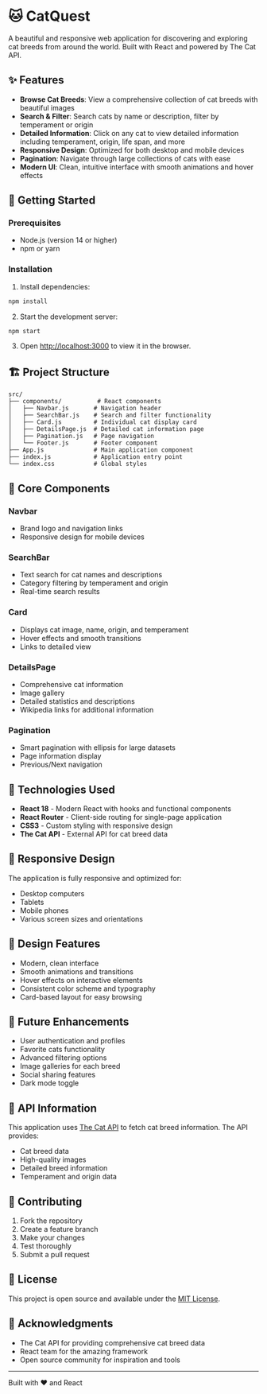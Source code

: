 # 🐱 CatQuest

A beautiful and responsive web application for discovering and exploring cat breeds from around the world. Built with React and powered by The Cat API.

## ✨ Features

- **Browse Cat Breeds**: View a comprehensive collection of cat breeds with beautiful images
- **Search & Filter**: Search cats by name or description, filter by temperament or origin
- **Detailed Information**: Click on any cat to view detailed information including temperament, origin, life span, and more
- **Responsive Design**: Optimized for both desktop and mobile devices
- **Pagination**: Navigate through large collections of cats with ease
- **Modern UI**: Clean, intuitive interface with smooth animations and hover effects

## 🚀 Getting Started

### Prerequisites

- Node.js (version 14 or higher)
- npm or yarn

### Installation

1. Install dependencies:
```bash
npm install
```

2. Start the development server:
```bash
npm start
```

3. Open [http://localhost:3000](http://localhost:3000) to view it in the browser.

## 🏗️ Project Structure

```
src/
├── components/          # React components
│   ├── Navbar.js       # Navigation header
│   ├── SearchBar.js    # Search and filter functionality
│   ├── Card.js         # Individual cat display card
│   ├── DetailsPage.js  # Detailed cat information page
│   ├── Pagination.js   # Page navigation
│   └── Footer.js       # Footer component
├── App.js              # Main application component
├── index.js            # Application entry point
└── index.css           # Global styles
```

## 🎯 Core Components

### Navbar
- Brand logo and navigation links
- Responsive design for mobile devices

### SearchBar
- Text search for cat names and descriptions
- Category filtering by temperament and origin
- Real-time search results

### Card
- Displays cat image, name, origin, and temperament
- Hover effects and smooth transitions
- Links to detailed view

### DetailsPage
- Comprehensive cat information
- Image gallery
- Detailed statistics and descriptions
- Wikipedia links for additional information

### Pagination
- Smart pagination with ellipsis for large datasets
- Page information display
- Previous/Next navigation

## 🔧 Technologies Used

- **React 18** - Modern React with hooks and functional components
- **React Router** - Client-side routing for single-page application
- **CSS3** - Custom styling with responsive design
- **The Cat API** - External API for cat breed data

## 📱 Responsive Design

The application is fully responsive and optimized for:
- Desktop computers
- Tablets
- Mobile phones
- Various screen sizes and orientations

## 🎨 Design Features

- Modern, clean interface
- Smooth animations and transitions
- Hover effects on interactive elements
- Consistent color scheme and typography
- Card-based layout for easy browsing

## 🔮 Future Enhancements

- User authentication and profiles
- Favorite cats functionality
- Advanced filtering options
- Image galleries for each breed
- Social sharing features
- Dark mode toggle

## 📄 API Information

This application uses [The Cat API](https://thecatapi.com/) to fetch cat breed information. The API provides:
- Cat breed data
- High-quality images
- Detailed breed information
- Temperament and origin data

## 🤝 Contributing

1. Fork the repository
2. Create a feature branch
3. Make your changes
4. Test thoroughly
5. Submit a pull request

## 📝 License

This project is open source and available under the [MIT License](LICENSE).

## 🙏 Acknowledgments

- The Cat API for providing comprehensive cat breed data
- React team for the amazing framework
- Open source community for inspiration and tools

---

Built with ❤️ and React
